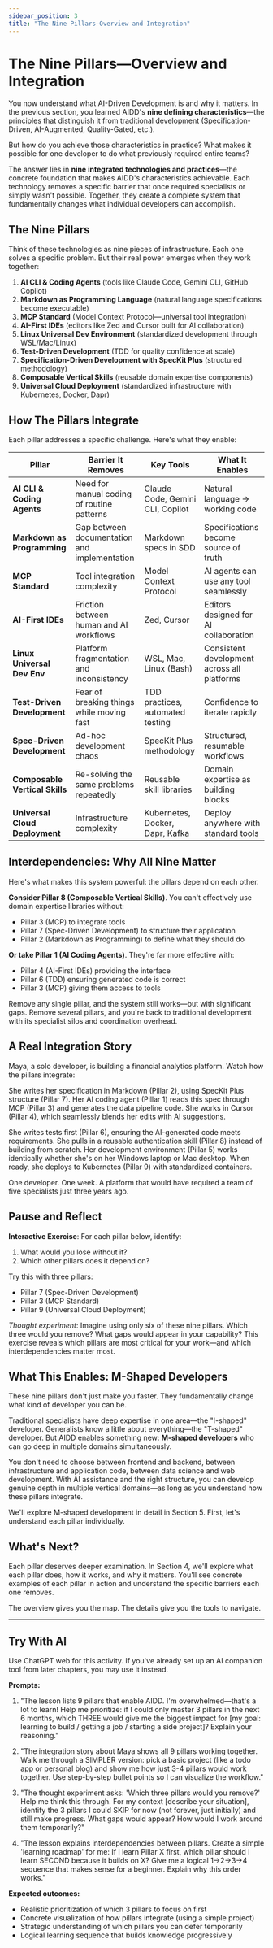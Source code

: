 ```yaml
---
sidebar_position: 3
title: "The Nine Pillars—Overview and Integration"
---
```


# The Nine Pillars—Overview and Integration

You now understand what AI-Driven Development is and why it matters. In the previous section, you learned AIDD's **nine defining characteristics**—the principles that distinguish it from traditional development (Specification-Driven, AI-Augmented, Quality-Gated, etc.).

But how do you achieve those characteristics in practice? What makes it possible for one developer to do what previously required entire teams?

The answer lies in **nine integrated technologies and practices**—the concrete foundation that makes AIDD's characteristics achievable. Each technology removes a specific barrier that once required specialists or simply wasn't possible. Together, they create a complete system that fundamentally changes what individual developers can accomplish.

## The Nine Pillars

Think of these technologies as nine pieces of infrastructure. Each one solves a specific problem. But their real power emerges when they work together:

1. **AI CLI & Coding Agents** (tools like Claude Code, Gemini CLI, GitHub Copilot)
2. **Markdown as Programming Language** (natural language specifications become executable)
3. **MCP Standard** (Model Context Protocol—universal tool integration)
4. **AI-First IDEs** (editors like Zed and Cursor built for AI collaboration)
5. **Linux Universal Dev Environment** (standardized development through WSL/Mac/Linux)
6. **Test-Driven Development** (TDD for quality confidence at scale)
7. **Specification-Driven Development with SpecKit Plus** (structured methodology)
8. **Composable Vertical Skills** (reusable domain expertise components)
9. **Universal Cloud Deployment** (standardized infrastructure with Kubernetes, Docker, Dapr)

## How The Pillars Integrate

Each pillar addresses a specific challenge. Here's what they enable:

| Pillar | Barrier It Removes | Key Tools | What It Enables |
|--------|-------------------|-----------|-----------------|
| **AI CLI & Coding Agents** | Need for manual coding of routine patterns | Claude Code, Gemini CLI, Copilot | Natural language → working code |
| **Markdown as Programming** | Gap between documentation and implementation | Markdown specs in SDD | Specifications become source of truth |
| **MCP Standard** | Tool integration complexity | Model Context Protocol | AI agents can use any tool seamlessly |
| **AI-First IDEs** | Friction between human and AI workflows | Zed, Cursor | Editors designed for AI collaboration |
| **Linux Universal Dev Env** | Platform fragmentation and inconsistency | WSL, Mac, Linux (Bash) | Consistent development across all platforms |
| **Test-Driven Development** | Fear of breaking things while moving fast | TDD practices, automated testing | Confidence to iterate rapidly |
| **Spec-Driven Development** | Ad-hoc development chaos | SpecKit Plus methodology | Structured, resumable workflows |
| **Composable Vertical Skills** | Re-solving the same problems repeatedly | Reusable skill libraries | Domain expertise as building blocks |
| **Universal Cloud Deployment** | Infrastructure complexity | Kubernetes, Docker, Dapr, Kafka | Deploy anywhere with standard tools |

## Interdependencies: Why All Nine Matter

Here's what makes this system powerful: the pillars depend on each other.

**Consider Pillar 8 (Composable Vertical Skills)**. You can't effectively use domain expertise libraries without:
- Pillar 3 (MCP) to integrate tools
- Pillar 7 (Spec-Driven Development) to structure their application
- Pillar 2 (Markdown as Programming) to define what they should do

**Or take Pillar 1 (AI Coding Agents)**. They're far more effective with:
- Pillar 4 (AI-First IDEs) providing the interface
- Pillar 6 (TDD) ensuring generated code is correct
- Pillar 3 (MCP) giving them access to tools

Remove any single pillar, and the system still works—but with significant gaps. Remove several pillars, and you're back to traditional development with its specialist silos and coordination overhead.

## A Real Integration Story

Maya, a solo developer, is building a financial analytics platform. Watch how the pillars integrate:

She writes her specification in Markdown (Pillar 2), using SpecKit Plus structure (Pillar 7). Her AI coding agent (Pillar 1) reads this spec through MCP (Pillar 3) and generates the data pipeline code. She works in Cursor (Pillar 4), which seamlessly blends her edits with AI suggestions.

She writes tests first (Pillar 6), ensuring the AI-generated code meets requirements. She pulls in a reusable authentication skill (Pillar 8) instead of building from scratch. Her development environment (Pillar 5) works identically whether she's on her Windows laptop or Mac desktop. When ready, she deploys to Kubernetes (Pillar 9) with standardized containers.

One developer. One week. A platform that would have required a team of five specialists just three years ago.

## Pause and Reflect

**Interactive Exercise**: For each pillar below, identify:
1. What would you lose without it?
2. Which other pillars does it depend on?

Try this with three pillars:
- Pillar 7 (Spec-Driven Development)
- Pillar 3 (MCP Standard)
- Pillar 9 (Universal Cloud Deployment)

*Thought experiment*: Imagine using only six of these nine pillars. Which three would you remove? What gaps would appear in your capability? This exercise reveals which pillars are most critical for your work—and which interdependencies matter most.

## What This Enables: M-Shaped Developers

These nine pillars don't just make you faster. They fundamentally change what kind of developer you can be.

Traditional specialists have deep expertise in one area—the "I-shaped" developer. Generalists know a little about everything—the "T-shaped" developer. But AIDD enables something new: **M-shaped developers** who can go deep in multiple domains simultaneously.

You don't need to choose between frontend and backend, between infrastructure and application code, between data science and web development. With AI assistance and the right structure, you can develop genuine depth in multiple vertical domains—as long as you understand how these pillars integrate.

We'll explore M-shaped development in detail in Section 5. First, let's understand each pillar individually.

## What's Next?


Each pillar deserves deeper examination. In Section 4, we'll explore what each pillar does, how it works, and why it matters. You'll see concrete examples of each pillar in action and understand the specific barriers each one removes.

The overview gives you the map. The details give you the tools to navigate.

---

## Try With AI

Use ChatGPT web for this activity. If you've already set up an AI companion tool from later chapters, you may use it instead.

**Prompts:**

1) "The lesson lists 9 pillars that enable AIDD. I'm overwhelmed—that's a lot to learn! Help me prioritize: if I could only master 3 pillars in the next 6 months, which THREE would give me the biggest impact for [my goal: learning to build / getting a job / starting a side project]? Explain your reasoning."

2) "The integration story about Maya shows all 9 pillars working together. Walk me through a SIMPLER version: pick a basic project (like a todo app or personal blog) and show me how just 3-4 pillars would work together. Use step-by-step bullet points so I can visualize the workflow."

3) "The thought experiment asks: 'Which three pillars would you remove?' Help me think this through. For my context [describe your situation], identify the 3 pillars I could SKIP for now (not forever, just initially) and still make progress. What gaps would appear? How would I work around them temporarily?"

4) "The lesson explains interdependencies between pillars. Create a simple 'learning roadmap' for me: If I learn Pillar X first, which pillar should I learn SECOND because it builds on X? Give me a logical 1→2→3→4 sequence that makes sense for a beginner. Explain why this order works."

**Expected outcomes:**

- Realistic prioritization of which 3 pillars to focus on first
- Concrete visualization of how pillars integrate (using a simple project)
- Strategic understanding of which pillars you can defer temporarily
- Logical learning sequence that builds knowledge progressively
